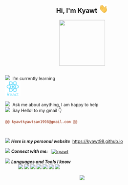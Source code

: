 <div align="center">
<h2>Hi, I'm Kyawt <img src="https://github.com/ABSphreak/ABSphreak/blob/master/gifs/Hi.gif" width="30px"></h2>
</div>
<div align="center">
 <img align="center" width="150" height="150" src="https://github.com/M0nica/M0nica/blob/main/octomonica/m0nica-octocat-rotating.gif?raw=true">
</div> <br>

<img src="https://media.giphy.com/media/ObNTw8Uzwy6KQ/giphy.gif" width="30px">&nbsp; I’m currently learning   <code> <img height="50" src="https://raw.githubusercontent.com/devicons/devicon/master/icons/react/react-original-wordmark.svg"> </code>


<img src="https://media.giphy.com/media/ObNTw8Uzwy6KQ/giphy.gif" width="30px">&nbsp; Ask me about anything, I am happy to help <br>
<img src="https://media.giphy.com/media/ObNTw8Uzwy6KQ/giphy.gif" width="30px">&nbsp; Say Hello! to my gmail 👇
```diff
@@ kyawtkyawtsan1998@gmail.com @@
```

<br>

<img src="https://media.giphy.com/media/VgCDAzcKvsR6OM0uWg/giphy.gif" width="50" /> <b><i>Here is my personal website</i></b>&nbsp; https://kyawt98.github.io

<img src="https://media.giphy.com/media/VgCDAzcKvsR6OM0uWg/giphy.gif" width="50" /> <b><i>Connect with me:</i></b> &nbsp; <a href="https://www.facebook.com/kyawt.1998" target="blank"><img align="center" src="https://image.flaticon.com/icons/png/128/145/145802.png" alt="kyawt" height="30" width="30" /></a>

<img src="https://media.giphy.com/media/VgCDAzcKvsR6OM0uWg/giphy.gif" width="50" /> <b><i>Languages and Tools I know</i></b> <br>
&nbsp;&nbsp;&nbsp;&nbsp;&nbsp;&nbsp;&nbsp;&nbsp;&nbsp;&nbsp;&nbsp;<img src="https://cdn.iconscout.com/icon/free/png-64/html-59-225995.png" width="30" />
<img src="https://cdn.iconscout.com/icon/free/png-64/css-37-226088.png" width="30" />
<img src="https://cdn.iconscout.com/icon/free/png-64/javascript-2752148-2284965.png" width="30" />
<img src="https://cdn.iconscout.com/icon/free/png-64/bootstrap-3521314-2944733.png" width="30" />
<img src="https://cdn.iconscout.com/icon/free/png-64/php-3772876-3146839.png" width="30" />
<img src="https://cdn.iconscout.com/icon/free/png-64/react-3-1175109.png" width="30" />
<img src="https://cdn.iconscout.com/icon/free/png-64/kotlin-2038873-1720086.png" width="30" />
<br>
<p align="center"><img align="center" src="https://github-readme-stats.vercel.app/api/top-langs?username=kyawt98&theme=radical&show_icons=true alt="kyawt98" /></p>

